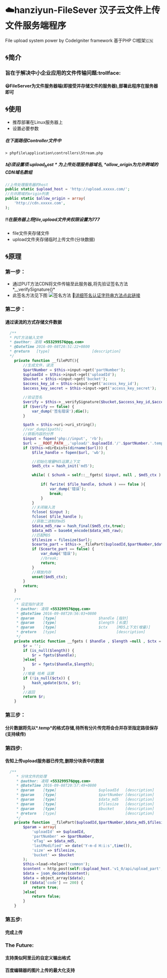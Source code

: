 # :cloud:hanziyun-FileSever 汉子云文件上传文件服务端程序
File upload system power by CodeIgniter framework 基于PHP CI框架:cn:

## :cyclone:简介
### 旨在于解决中小企业应用的文件传输问题:trollface:
#### :smiley:FileServer为文件服务器端(即接受并存储文件的服务器),部署此程序在服务器即可

## :cyclone:使用
* 推荐部署在Linux服务器上
* 设置必要参数
##### 在下面路径Controller文件中
```
> phpfile\application\controllers\Stream.php
```
##### :heavy_exclamation_mark:必须设置项:*$upload_host* 为上传处理服务器域名,*$allow_origin*为允许跨域的CDN域名数组
```PHP
//上传处理服务器的host
public static $upload_host = 'http://upload.xxxxx.com/';
//允许跨域的origin列表
public static $allow_origin = array(
	'http://cdn.xxxxx.com',
);
```
##### :bangbang:在服务器上将*file*,*upload*文件夹权限设置为777
* file文件夹存储文件
* upload文件夹存储临时上传文件(分块数据)

## :cyclone:原理
### 第一步：
* 通过PUT方法CDN将文件传输至此服务器,将先验证签名方法*__verifySignature()*
* 此签名方法见下图
![签名方法](http://playfun.oss-cn-shenzhen.aliyuncs.com/file/admin/category/2539_049C990035f63CA65DE0.png)
:link:[详细签名认证字符串方法点此链接](https://cloud.baidu.com/doc/Reference/AuthenticationMechanism.html#.E7.94.9F.E6.88.90.E8.AE.A4.E8.AF.81.E5.AD.97.E7.AC.A6.E4.B8.B2)

### 第二步：
#### 通过读流的方式存储文件数据
```PHP
  /**
  * PUT方法输入文件
  * @author: 凌翔 <553299576@qq.com>
  * @DateTime 2016-09-08T20:51:22+0800
  * @return   [type]                   [description]
  */
	private function __filePUT(){
		//生成文件，读流
		$partNumber = $this->input->get('partNumber');
		$uploadId = $this->input->get('uploadId');
		$bucket = $this->input->get('bucket');
		$access_key_id = $this->input->get('access_key_id');
		$access_key_secret = $this->input->get('access_key_secret');

		//验证签名
		$verify = $this->__verifySignature($bucket,$access_key_id,$access_key_secret);
		if ($verify == false) {
			var_dump('签名错误');die();
		}

		$path = $this->uri->uri_string();
		//var_dump($path);
		//获取内容的分界
		$input = fopen('php://input', 'rb');
		$url = __ROOT_PATH__.'upload/'.$uploadId.'/'.$partNumber.'.temp';
	    if ($this->dirExists(dirname($url))) {
	    	$file_handle = fopen($url, 'wb');

		    //初始化增量Md5运算上下文
		    $md5_ctx = hash_init('md5');

		    while( ( $chunk = self::__fgets( $input, null , $md5_ctx ) ) !== false ){
	    
		    	if( fwrite( $file_handle, $chunk ) === false ){
		    		var_dump('错误');
		    		break;
		    	}
		    }
		    //关闭输入流
		    fclose( $input );
		    fclose( $file_handle );
		    //获取二进制的md5
		    $data_md5_raw = hash_final($md5_ctx,true);
		    $data_md5 = base64_encode($data_md5_raw);
		    //匹配MD5
		    $filesize = filesize($url);
		    $cearte_part = $this->__filePart($uploadId,$partNumber,$data_md5,$filesize,$bucket);
		    if ($cearte_part == false) {
		    	var_dump('错误');
		    	//break;
				return;
		    }
		    //释放内存
		    unset($md5_ctx);
	    }
	    return;
	}

	/**
	 * 设定指针读流
	 * @author: 凌翔 <553299576@qq.com>
	 * @DateTime 2016-09-08T20:56:03+0800
	 * @param    [type]                   $handle [指针]
	 * @param    [type]                   $length [长度]
	 * @param    [type]                   $ctx    [MD5上下文(增量)]
	 * @return   [type]                           [description]
	 */
	private static function __fgets ( $handle , $length =null , $ctx = null ){
		$r = '';
		if (is_null($length)) {
			$r = fgets($handle);
		}else{
			$r = fgets($handle,$length);
		}
		//增量 哈希 运算
		if (!is_null($ctx)) {
			hash_update($ctx, $r);
		}
		//返回
		return $r;
	}
```
### 第三步：
#### 分片数据将先以*.temp*的格式存储,待所有分片传完将会合并存至指定路径保存(支持续传)

### 第四步:
#### 告知上传upload服务器已传完,删除分块表中的数据
```PHP
  /**
	 * 分块文件的处理
	 * @author: 凌翔 <553299576@qq.com>
	 * @DateTime 2016-09-08T20:57:49+0800
	 * @param    [type]                   $uploadId   [description]
	 * @param    [type]                   $partNumber [description]
	 * @param    [type]                   $data_md5   [description]
	 * @param    [type]                   $filesize   [description]
	 * @param    [type]                   $bucket     [description]
	 * @return   [type]                               [description]
	 */
	private function __filePart($uploadId,$partNumber,$data_md5,$filesize,$bucket){
		$param = array(
			'uploadId' => $uploadId,
			'partNumber' => $partNumber,
			'eTag' => $data_md5,
			'lastModified' => date('Y-m-d H:i:s',time()),
			'size' => $filesize,
			'bucket' => $bucket 
		);
		$this->load->helper('common');
		$content = http_post(self::$upload_host.'v1_0/api/upload_part',$param);
		$data = json_decode($content);
		$data = object_array($data);
		if ($data['code'] == 200) {
			return true;
		}else{
			return false;
		}
	}
```
### 第五步:
#### 完成上传
### The Future:
#### 支持类似阿里云的自定义输出格式
#### 百度编辑器的图片上传的最大化支持
